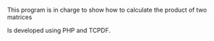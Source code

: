 This program is in charge to show how to calculate the product of two matrices

Is developed using PHP and TCPDF. 
